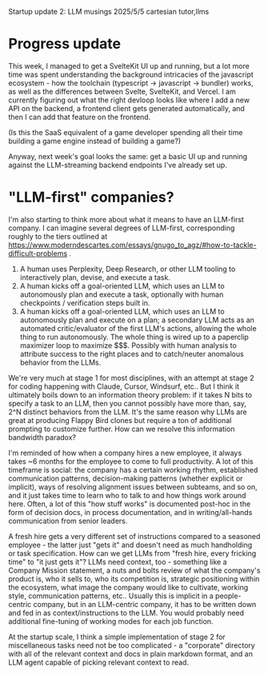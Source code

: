 Startup update 2: LLM musings
2025/5/5
cartesian tutor,llms

# Progress update

This week, I managed to get a SvelteKit UI up and running, but a lot more time was spent understanding the background intricacies of the javascript ecosystem - how the toolchain (typescript -> javascript -> bundler) works, as well as the differences between Svelte, SvelteKit, and Vercel. I am currently figuring out what the right devloop looks like where I add a new API on the backend, a frontend client gets generated automatically, and then I can add that feature on the frontend.

(Is this the SaaS equivalent of a game developer spending all their time building a game engine instead of building a game?)

Anyway, next week's goal looks the same: get a basic UI up and running against the LLM-streaming backend endpoints I've already set up.

# "LLM-first" companies?

I'm also starting to think more about what it means to have an LLM-first company. I can imagine several degrees of LLM-first, corresponding roughly to the tiers outlined at https://www.moderndescartes.com/essays/gnugo_to_agz/#how-to-tackle-difficult-problems .

1. A human uses Perplexity, Deep Research, or other LLM tooling to interactively plan, devise, and execute a task.
2. A human kicks off a goal-oriented LLM, which uses an LLM to autonomously plan and execute a task, optionally with human checkpoints / verification steps built in.
3. A human kicks off a goal-oriented LLM, which uses an LLM to autonomously plan and execute on a plan; a secondary LLM acts as an automated critic/evaluator of the first LLM's actions, allowing the whole thing to run autonomously. The whole thing is wired up to a paperclip maximizer loop to maximize $$$. Possibly with human analysis to attribute success to the right places and to catch/neuter anomalous behavior from the LLMs.

We're very much at stage 1 for most disciplines, with an attempt at stage 2 for coding happening with Claude, Cursor, Windsurf, etc.. But I think it ultimately boils down to an information theory problem: if it takes N bits to specify a task to an LLM, then you cannot possibly have more than, say, 2^N distinct behaviors from the LLM. It's the same reason why LLMs are great at producing Flappy Bird clones but require a ton of additional prompting to customize further. How can we resolve this information bandwidth paradox?

I'm reminded of how when a company hires a new employee, it always takes ~6 months for the employee to come to full productivity. A lot of this timeframe is social: the company has a certain working rhythm, established communication patterns, decision-making patterns (whether explicit or implicit), ways of resolving alignment issues between subteams, and so on, and it just takes time to learn who to talk to and how things work around here. Often, a lot of this "how stuff works" is documented post-hoc in the form of decision docs, in process documentation, and in writing/all-hands communication from senior leaders.

A fresh hire gets a very different set of instructions compared to a seasoned employee - the latter just "gets it" and doesn't need as much handholding or task specification. How can we get LLMs from "fresh hire, every fricking time" to "it just gets it"? LLMs need context, too - something like a Company Mission statement, a nuts and bolts review of what the company's product is, who it sells to, who its competition is, strategic positioning within the ecosystem, what image the company would like to cultivate, working style, communication patterns, etc.. Usually this is implicit in a people-centric company, but in an LLM-centric company, it has to be written down and fed in as context/instructions to the LLM. You would probably need additional fine-tuning of working modes for each job function.

At the startup scale, I think a simple implementation of stage 2 for miscellaneous tasks need not be too complicated - a "corporate" directory with all of the relevant context and docs in plain markdown format, and an LLM agent capable of picking relevant context to read.
